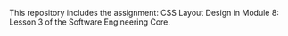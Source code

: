 This repository includes the assignment: CSS Layout Design in Module 8: Lesson 3 of the Software Engineering Core.